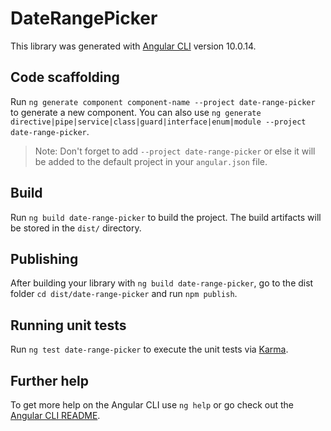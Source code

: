 # DateRangePicker

This library was generated with [Angular CLI](https://github.com/angular/angular-cli) version 10.0.14.

## Code scaffolding

Run `ng generate component component-name --project date-range-picker` to generate a new component. You can also use `ng generate directive|pipe|service|class|guard|interface|enum|module --project date-range-picker`.
> Note: Don't forget to add `--project date-range-picker` or else it will be added to the default project in your `angular.json` file. 

## Build

Run `ng build date-range-picker` to build the project. The build artifacts will be stored in the `dist/` directory.

## Publishing

After building your library with `ng build date-range-picker`, go to the dist folder `cd dist/date-range-picker` and run `npm publish`.

## Running unit tests

Run `ng test date-range-picker` to execute the unit tests via [Karma](https://karma-runner.github.io).

## Further help

To get more help on the Angular CLI use `ng help` or go check out the [Angular CLI README](https://github.com/angular/angular-cli/blob/master/README.md).
